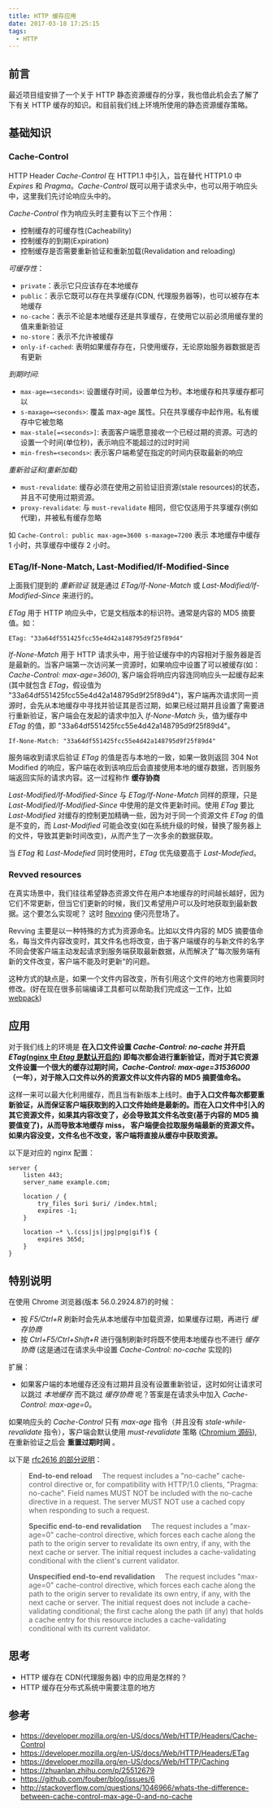 ```yaml
---
title: HTTP 缓存应用
date: 2017-03-18 17:25:15
tags:
  - HTTP
---
```


## 前言

最近项目组安排了一个关于 HTTP 静态资源缓存的分享，我也借此机会去了解了下有关 HTTP 缓存的知识。和目前我们线上环境所使用的静态资源缓存策略。

## 基础知识

### Cache-Control

HTTP Header *Cache-Control* 在 HTTP1.1 中引入，旨在替代 HTTP1.0 中 *Expires* 和 *Pragma*。*Cache-Control* 既可以用于请求头中，也可以用于响应头中，这里我们先讨论响应头中的。

*Cache-Control* 作为响应头时主要有以下三个作用：

- 控制缓存的可缓存性(Cacheability)
- 控制缓存的到期(Expiration)
- 控制缓存是否需要重新验证和重新加载(Revalidation and reloading)

*可缓存性*：

- `private`：表示它只应该存在本地缓存
- `public`：表示它既可以存在共享缓存(CDN, 代理服务器等)，也可以被存在本地缓存
- `no-cache`：表示不论是本地缓存还是共享缓存，在使用它以前必须用缓存里的值来重新验证
- `no-store`：表示不允许被缓存
- `only-if-cached`: 表明如果缓存存在，只使用缓存，无论原始服务器数据是否有更新

*到期时间*:

- `max-age=<seconds>`: 设置缓存时间，设置单位为秒。本地缓存和共享缓存都可以
- `s-maxage=<seconds>`: 覆盖 max-age 属性。只在共享缓存中起作用。私有缓存中它被忽略
- `max-stale[=<seconds>]`: 表面客户端愿意接收一个已经过期的资源。可选的设置一个时间(单位秒)，表示响应不能超过的过时时间
- `min-fresh=<seconds>`: 表示客户端希望在指定的时间内获取最新的响应

*重新验证和(重新加载)*

- `must-revalidate`: 缓存必须在使用之前验证旧资源(stale resources)的状态，并且不可使用过期资源。
- `proxy-revalidate`: 与 `must-revalidate` 相同，但它仅适用于共享缓存(例如代理)，并被私有缓存忽略


如 `Cache-Control: public max-age=3600 s-maxage=7200` 表示 本地缓存中缓存 1 小时，共享缓存中缓存 2 小时。

### ETag/If-None-Match, Last-Modified/If-Modified-Since

上面我们提到的 *重新验证* 就是通过 *ETag/If-None-Match* 或 *Last-Modified/If-Modified-Since* 来进行的。

*ETag* 用于 HTTP 响应头中，它是文档版本的标识符。通常是内容的 MD5 摘要值。如：

```
ETag: "33a64df551425fcc55e4d42a148795d9f25f89d4"
```

*If-None-Match* 用于 HTTP 请求头中，用于验证缓存中的内容相对于服务器是否是最新的。当客户端第一次访问某一资源时，如果响应中设置了可以被缓存(如：*Cache-Control: max-age=3600*), 客户端会将响应内容连同响应头一起缓存起来(其中就包含 *ETag*，假设值为 "33a64df551425fcc55e4d42a148795d9f25f89d4")，客户端再次请求同一资源时，会先从本地缓存中寻找并验证其是否过期，如果已经过期并且设置了需要进行重新验证，客户端会在发起的请求中加入 *If-None-Match* 头，值为缓存中 *ETag* 的值，即 "33a64df551425fcc55e4d42a148795d9f25f89d4"。

```
If-None-Match: "33a64df551425fcc55e4d42a148795d9f25f89d4"
```

服务端收到请求后验证 *ETag* 的值是否与本地的一致，如果一致则返回 304 Not Modified 的响应，客户端在收到该响应后会直接使用本地的缓存数据，否则服务端返回实际的请求内容。这一过程称作 **缓存协商**

*Last-Modified/If-Modified-Since* 与 *ETag/If-None-Match* 同样的原理，只是 *Last-Modified/If-Modified-Since* 中使用的是文件更新时间。使用 *ETag* 要比 *Last-Modified* 对缓存的控制更加精确一些，因为对于同一个资源文件 *ETag* 的值是不变的，而 *Last-Modified* 可能会改变(如在系统升级的时候，替换了服务器上的文件，导致其更新时间改变)，从而产生了一次多余的数据获取。

当 *ETag* 和 *Last-Modefied* 同时使用时，*ETag* 优先级要高于 *Last-Modefied*。

### Revved resources

在真实场景中，我们往往希望静态资源文件在用户本地缓存的时间越长越好，因为它们不常更新，但当它们更新的时候，我们又希望用户可以及时地获取到最新数据。这个要怎么实现呢？ 这时 [Revving](https://www.stevesouders.com/blog/2008/08/23/revving-filenames-dont-use-querystring/) 便闪亮登场了。

Revving 主要是以一种特殊的方式为资源命名。比如以文件内容的 MD5 摘要值命名，每当文件内容改变时，其文件名也将改变，由于客户端缓存的与新文件的名字不同会使客户端主动发起请求到服务端获取最新数据，从而解决了”每次服务端有新的文件改变，客户端不能及时更新“的问题。

这种方式的缺点是，如果一个文件内容改变，所有引用这个文件的地方也需要同时修改。(好在现在很多前端编译工具都可以帮助我们完成这一工作，比如 [webpack](https://webpack.github.io/))

## 应用

对于我们线上的环境是 **在入口文件设置 *Cache-Control: no-cache* 并开启 *ETag*([nginx 中 *Etag* 是默认开启的](http://nginx.org/en/docs/http/ngx_http_core_module.html#etag)) 即每次都会进行重新验证，而对于其它资源文件设置一个很大的缓存过期时间，*Cache-Control: max-age=31536000* （一年），对于除入口文件以外的资源文件以文件内容的 MD5 摘要值命名。**

这样一来可以最大化利用缓存，而且当有新版本上线时。**由于入口文件每次都要重新验证，从而保证客户端获取到的入口文件始终是最新的。而在入口文件中引入的其它资源文件，如果其内容改变了，必会导致其文件名改变(基于内容的 MD5 摘要值变了)，从而导致本地缓存 miss， 客户端便会拉取服务端最新的资源文件。如果内容没变，文件名也不改变，客户端将直接从缓存中获取资源。**

以下是对应的 nginx 配置：

```
server {
    listen 443;
    server_name example.com;

    location / {
        try_files $uri $uri/ /index.html;
        expires -1;
    }

    location ~* \.(css|js|jpg|png|gif)$ {
        expires 365d;
    }
}
```

## 特别说明

在使用 Chrome 浏览器(版本 56.0.2924.87)的时候：

- 按 *F5/Ctrl+R* 刷新时会先从本地缓存中加载资源，如果缓存过期，再进行 *缓存协商*
- 按 *Ctrl+F5/Ctrl+Shift+R* 进行强制刷新时将既不使用本地缓存也不进行 *缓存协商* (这是通过在请求头中设置 *Cache-Control: no-cache* 实现的)

扩展：

- 如果客户端的本地缓存还没有过期并且没有设置重新验证，这时如何让请求可以跳过 *本地缓存* 而不跳过 *缓存协商* 呢？答案是在请求头中加入 *Cache-Control: max-age=0*。

如果响应头的 *Cache-Control* 只有 *max-age* 指令（并且没有 *stale-while-revalidate* 指令），客户端会默认使用 *must-revalidate* 策略 ([Chromium 源码](https://chromium.googlesource.com/chromium/src/net/+/master/http/http_response_headers.cc#984)), 在重新验证之后会 **重置过期时间** 。

以下是 [rfc2616 的部分说明](https://www.w3.org/Protocols/rfc2616/rfc2616-sec14.html#sec14.9.3)：

>**End-to-end reload**
>&nbsp;&nbsp;&nbsp;&nbsp;The request includes a "no-cache" cache-control directive or, for compatibility with HTTP/1.0 clients, "Pragma: no-cache". Field names MUST NOT be included with the no-cache directive in a request. The server MUST NOT use a cached copy when responding to such a request.
>
>**Specific end-to-end revalidation**
>&nbsp;&nbsp;&nbsp;&nbsp;The request includes a "max-age=0" cache-control directive, which forces each cache along the path to the origin server to revalidate its own entry, if any, with the next cache or server. The initial request includes a cache-validating conditional with the client's current validator.
>
>**Unspecified end-to-end revalidation**
>&nbsp;&nbsp;&nbsp;&nbsp;The request includes "max-age=0" cache-control directive, which forces each cache along the path to the origin server to revalidate its own entry, if any, with the next cache or server. The initial request does not include a cache-validating conditional; the first cache along the path (if any) that holds a cache entry for this resource includes a cache-validating conditional with its current validator.

## 思考

- HTTP 缓存在 CDN(代理服务器) 中的应用是怎样的？
- HTTP 缓存在分布式系统中需要注意的地方

## 参考

- https://developer.mozilla.org/en-US/docs/Web/HTTP/Headers/Cache-Control
- https://developer.mozilla.org/en-US/docs/Web/HTTP/Headers/ETag
- https://developer.mozilla.org/en-US/docs/Web/HTTP/Caching
- https://zhuanlan.zhihu.com/p/25512679
- https://github.com/fouber/blog/issues/6
- http://stackoverflow.com/questions/1046966/whats-the-difference-between-cache-control-max-age-0-and-no-cache
